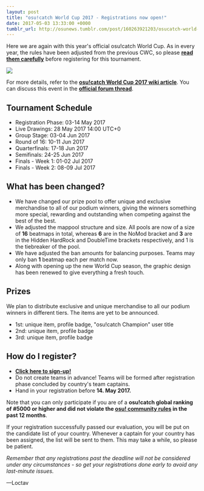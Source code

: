 ```yaml
---
layout: post
title: "osu!catch World Cup 2017 - Registrations now open!"
date: 2017-05-03 13:33:00 +0000
tumblr_url: http://osunews.tumblr.com/post/160263921203/osucatch-world-cup-2017-registrations-now-open
---
```


Here we are again with this year's official osu!catch World Cup. As in every year, the rules have been adjusted from the previous CWC, so please **[read them carefully](https://osu.ppy.sh/wiki/Tournaments/CWC/2017)** before registering for this tournament.

![](https://puu.sh/vEfBQ/a6880caeae.png)

For more details, refer to the **[osu!catch World Cup 2017 wiki article](https://osu.ppy.sh/wiki/Tournaments/CWC/2017)**.
You can discuss this event in the **[official forum thread](https://osu.ppy.sh/community/forums/topics/589552)**.

## Tournament Schedule

- Registration Phase: 03-14 May 2017
- Live Drawings: 28 May 2017 14:00 UTC+0
- Group Stage: 03-04 Jun 2017
- Round of 16: 10-11 Jun 2017
- Quarterfinals: 17-18 Jun 2017
- Semifinals: 24-25 Jun 2017
- Finals - Week 1: 01-02 Jul 2017
- Finals - Week 2: 08-09 Jul 2017

## What has been changed?

- We have changed our prize pool to offer unique and exclusive merchandise to all of our podium winners, giving the winners something more special, rewarding and outstanding when competing against the best of the best.
- We adjusted the mappool structure and size. All pools are now of a size of **16** beatmaps in total, whereas **6** are in the NoMod bracket and **3** are in the Hidden HardRock and DoubleTime brackets respectively, and 1 is the tiebreaker of the pool.
- We have adjusted the ban amounts for balancing purposes. Teams may only ban **1** beatmap each per match now.
- Along with opening up the new World Cup season, the graphic design has been renewed to give everything a fresh touch.

## Prizes

We plan to distribute exclusive and unique merchandise to all our podium winners in different tiers. The items are yet to be announced.

- 1st: unique item, profile badge, "osu!catch Champion" user title
- 2nd: unique item, profile badge
- 3rd: unique item, profile badge

## How do I register?

- **[Click here to sign-up!](https://osu.ppy.sh/tournaments/10)**
- Do not create teams in advance! Teams will be formed after registration phase concluded by country's team captains.
- Hand in your registration before **14. May 2017.**

Note that you can only participate if you are of a **osu!catch global ranking of #5000 or higher and did not violate the [osu! community rules](https://osu.ppy.sh/wiki/Rules) in the past 12 months**.

If your registration successfully passed our evaluation, you will be put on the candidate list of your country. Whenever a captain for your country has been assigned, the list will be sent to them. This may take a while, so please be patient.

_Remember that any registrations past the deadline will not be considered under any circumstances - so get your registrations done early to avoid any last-minute issues._

—Loctav
